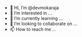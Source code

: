 - 👋 Hi, I’m @devmokaraja
- 👀 I’m interested in ...
- 🌱 I’m currently learning ...
- 💞️ I’m looking to collaborate on ...
- 📫 How to reach me ...

<!---
devmokaraja/devmokaraja is a ✨ special ✨ repository because its `README.md` (this file) appears on your GitHub profile.
You can click the Preview link to take a look at your changes.
--->
